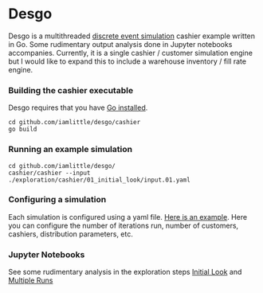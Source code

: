 # Desgo

Desgo is a multithreaded [discrete event simulation](https://en.wikipedia.org/wiki/Discrete_event_simulation) cashier example written in Go. Some rudimentary output analysis done in Jupyter notebooks accompanies. Currently, it is a single cashier / customer simulation engine but I would like to expand this to include a warehouse inventory / fill rate engine.

### Building the cashier executable

Desgo requires that you have [Go installed](https://golang.org/doc/install). 
 
```
cd github.com/iamlittle/desgo/cashier
go build
```

### Running an example simulation

```
cd github.com/iamlittle/desgo/
cashier/cashier --input ./exploration/cashier/01_initial_look/input.01.yaml
```

### Configuring a simulation

Each simulation is configured using a yaml file. [Here is an example](./exploration/cashier/01_initial_look/input.01.yaml). Here you can configure the number of iterations run, number of customers, cashiers, distribution parameters, etc.

### Jupyter Notebooks

See some rudimentary analysis in the exploration steps [Initial Look](./exploration/cashier/01_initial_look/01_initial_look.ipynb) and [Multiple Runs](./exploration/02_multiple_runs/02_multiple_runs.ipynb)


 